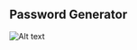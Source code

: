 Password Generator
------------------
![Alt text](https://github.com/melihcan1376/passwordgenerator/blob/main/pass.png?raw=true "Password")
